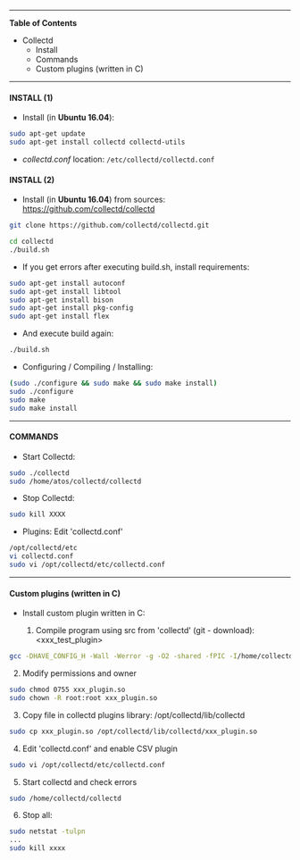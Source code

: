 -----------------------

**Table of Contents**

- Collectd
  - Install
  - Commands
  - Custom plugins (written in C)

-----------------------

#### INSTALL (1)

- Install (in **Ubuntu 16.04**):

```bash
sudo apt-get update
sudo apt-get install collectd collectd-utils
```

- *collectd.conf* location: `/etc/collectd/collectd.conf`

#### INSTALL (2)

- Install (in **Ubuntu 16.04**) from sources: https://github.com/collectd/collectd

```bash
git clone https://github.com/collectd/collectd.git
```

```bash
cd collectd
./build.sh
```

- If you get errors after executing build.sh, install requirements:

```bash
sudo apt-get install autoconf
sudo apt-get install libtool
sudo apt-get install bison
sudo apt-get install pkg-config
sudo apt-get install flex
```

- And execute build again:

```bash
./build.sh
```

- Configuring / Compiling / Installing:

```bash
(sudo ./configure && sudo make && sudo make install)
sudo ./configure
sudo make
sudo make install
```

-----------------------

#### COMMANDS

- Start Collectd:

```bash
sudo ./collectd
sudo /home/atos/collectd/collectd
```
- Stop Collectd:

```bash
sudo kill XXXX
```

- Plugins: Edit 'collectd.conf'

```bash
/opt/collectd/etc
vi collectd.conf
sudo vi /opt/collectd/etc/collectd.conf
```

-----------------------

#### Custom plugins (written in C)

- Install custom plugin written in C:

  1. Compile program using src from 'collectd' (git - download): <xxx_test_plugin>

```bash
gcc -DHAVE_CONFIG_H -Wall -Werror -g -O2 -shared -fPIC -I/home/collectd/src/ -I/home/collectd/src/daemon/ -o xxx_plugin.so xxx_test_plugin.c
```

  2. Modify permissions and owner

```bash
sudo chmod 0755 xxx_plugin.so
sudo chown -R root:root xxx_plugin.so
```

  3. Copy file in collectd plugins library: /opt/collectd/lib/collectd

```bash
sudo cp xxx_plugin.so /opt/collectd/lib/collectd/xxx_plugin.so
```

  4. Edit 'collectd.conf' and enable CSV plugin

```bash
sudo vi /opt/collectd/etc/collectd.conf
```

  5. Start collectd and check errors

```bash
sudo /home/collectd/collectd
```

  6. Stop all:

```bash
sudo netstat -tulpn
...  
sudo kill xxxx
```
